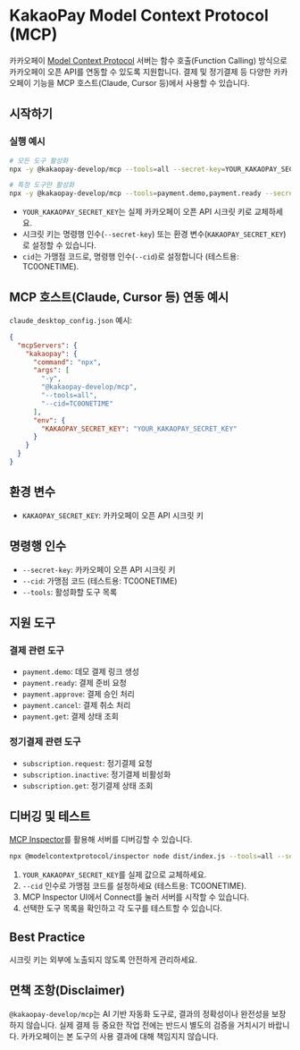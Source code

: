 # KakaoPay Model Context Protocol (MCP)

카카오페이 [Model Context Protocol](https://modelcontextprotocol.com/) 서버는 함수 호출(Function Calling) 방식으로 카카오페이 오픈 API를 연동할 수 있도록 지원합니다. 결제 및 정기결제 등 다양한 카카오페이 기능을 MCP 호스트(Claude, Cursor 등)에서 사용할 수 있습니다.

## 시작하기

### 실행 예시

```bash
# 모든 도구 활성화
npx -y @kakaopay-develop/mcp --tools=all --secret-key=YOUR_KAKAOPAY_SECRET_KEY --cid=TC0ONETIME

# 특정 도구만 활성화
npx -y @kakaopay-develop/mcp --tools=payment.demo,payment.ready --secret-key=YOUR_KAKAOPAY_SECRET_KEY --cid=TC0ONETIME
```

- `YOUR_KAKAOPAY_SECRET_KEY`는 실제 카카오페이 오픈 API 시크릿 키로 교체하세요.
- 시크릿 키는 명령행 인수(`--secret-key`) 또는 환경 변수(`KAKAOPAY_SECRET_KEY`)로 설정할 수 있습니다.
- `cid`는 가맹점 코드로, 명령행 인수(`--cid`)로 설정합니다 (테스트용: TC0ONETIME).

## MCP 호스트(Claude, Cursor 등) 연동 예시

`claude_desktop_config.json` 예시:

```json
{
  "mcpServers": {
    "kakaopay": {
      "command": "npx",
      "args": [
        "-y",
        "@kakaopay-develop/mcp",
        "--tools=all",
        "--cid=TC0ONETIME"
      ],
      "env": {
        "KAKAOPAY_SECRET_KEY": "YOUR_KAKAOPAY_SECRET_KEY"
      }
    }
  }
}
```

## 환경 변수

- `KAKAOPAY_SECRET_KEY`: 카카오페이 오픈 API 시크릿 키

## 명령행 인수

- `--secret-key`: 카카오페이 오픈 API 시크릿 키
- `--cid`: 가맹점 코드 (테스트용: TC0ONETIME)
- `--tools`: 활성화할 도구 목록

## 지원 도구

### 결제 관련 도구

- `payment.demo`: 데모 결제 링크 생성
- `payment.ready`: 결제 준비 요청
- `payment.approve`: 결제 승인 처리
- `payment.cancel`: 결제 취소 처리
- `payment.get`: 결제 상태 조회

### 정기결제 관련 도구

- `subscription.request`: 정기결제 요청
- `subscription.inactive`: 정기결제 비활성화
- `subscription.get`: 정기결제 상태 조회

## 디버깅 및 테스트

[MCP Inspector](https://modelcontextprotocol.io/docs/tools/inspector)를 활용해 서버를 디버깅할 수 있습니다.

```bash
npx @modelcontextprotocol/inspector node dist/index.js --tools=all --secret-key=YOUR_KAKAOPAY_SECRET_KEY --cid=TC0ONETIME
```

1. `YOUR_KAKAOPAY_SECRET_KEY`를 실제 값으로 교체하세요.
2. `--cid` 인수로 가맹점 코드를 설정하세요 (테스트용: TC0ONETIME).
3. MCP Inspector UI에서 Connect를 눌러 서버를 시작할 수 있습니다.
4. 선택한 도구 목록을 확인하고 각 도구를 테스트할 수 있습니다.

## Best Practice

시크릿 키는 외부에 노출되지 않도록 안전하게 관리하세요.

## 면책 조항(Disclaimer)

`@kakaopay-develop/mcp`는 AI 기반 자동화 도구로, 결과의 정확성이나 완전성을 보장하지 않습니다. 실제 결제 등 중요한 작업 전에는 반드시 별도의 검증을 거치시기 바랍니다. 카카오페이는 본 도구의 사용 결과에 대해 책임지지 않습니다.
